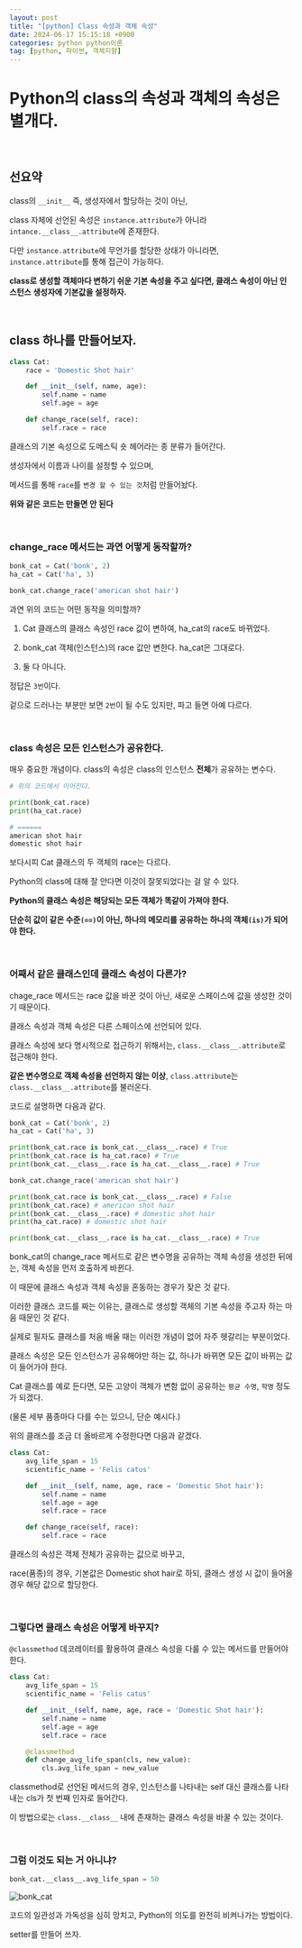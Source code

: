 ```yaml
---
layout: post
title: "[python] Class 속성과 객체 속성"
date: 2024-06-17 15:15:18 +0900
categories: python python이론
tag: [python, 파이썬, 객체지향]
---
```


# Python의 class의 속성과 객체의 속성은 별개다.

<br>

## 선요약

class의 `__init__` 즉, 생성자에서 할당하는 것이 아닌,

class 자체에 선언된 속성은 `instance.attribute`가 아니라 `intance.__class__.attribute`에 존재한다.

다만 `instance.attribute`에 무언가를 할당한 상태가 아니라면, `instance.attribute`를 통해 접근이 가능하다.

**class로 생성할 객체마다 변하기 쉬운 기본 속성을 주고 싶다면, 클래스 속성이 아닌 인스턴스 생성자에 기본값을 설정하자.**

<br>

## class 하나를 만들어보자.

```python
class Cat:
    race = 'Domestic Shot hair'

    def __init__(self, name, age):
        self.name = name
        self.age = age

    def change_race(self, race):
        self.race = race
```

클래스의 기본 속성으로 도메스틱 숏 헤어라는 종 분류가 들어간다.

생성자에서 이름과 나이를 설정할 수 있으며,

메서드를 통해 `race`를 `변경 할 수 있는 것`처럼 만들어놨다.

**위와 같은 코드는 만들면 안 된다**

<br>

### change_race 메서드는 과연 어떻게 동작할까?

```python
bonk_cat = Cat('bonk', 2)
ha_cat = Cat('ha', 3)

bonk_cat.change_race('american shot hair')
```

과연 위의 코드는 어떤 동작을 의미할까?

1. Cat 클래스의 클래스 속성인 race 값이 변하여, ha_cat의 race도 바뀌었다.

2. bonk_cat 객체(인스턴스)의 race 값만 변한다. ha_cat은 그대로다.

3. 둘 다 아니다.

정답은 `3번`이다.

겉으로 드러나는 부분만 보면 `2번`이 될 수도 있지만, 파고 들면 아예 다르다.

<br>

### class 속성은 모든 인스턴스가 공유한다.

매우 중요한 개념이다. class의 속성은 class의 인스턴스 **전체**가 공유하는 변수다.

```python
# 위의 코드에서 이어진다.

print(bonk_cat.race)
print(ha_cat.race)

# ======
american shot hair
domestic shot hair
```

보다시피 Cat 클래스의 두 객체의 race는 다르다.

Python의 class에 대해 잘 안다면 이것이 잘못되었다는 걸 알 수 있다.

**Python의 클래스 속성은 해당되는 모든 객체가 똑같이 가져야 한다.**

**단순히 값이 같은 수준`(==)`이 아닌, 하나의 메모리를 공유하는 하나의 객체`(is)`가 되어야 한다.**

<br>

### 어째서 같은 클래스인데 클래스 속성이 다른가?

chage_race 메서드는 race 값을 바꾼 것이 아닌, 새로운 스페이스에 값을 생성한 것이기 때문이다.

클래스 속성과 객체 속성은 다른 스페이스에 선언되어 있다.

클래스 속성에 보다 명시적으로 접근하기 위해서는, `class.__class__.attribute`로 접근해야 한다.

**같은 변수명으로 객체 속성을 선언하지 않는 이상**, `class.attribute`는 `class.__class__.attribute`를 불러온다.

코드로 설명하면 다음과 같다.

```python
bonk_cat = Cat('bonk', 2)
ha_cat = Cat('ha', 3)

print(bonk_cat.race is bonk_cat.__class__.race) # True
print(bonk_cat.race is ha_cat.race) # True
print(bonk_cat.__class__.race is ha_cat.__class__.race) # True

bonk_cat.change_race('american shot hair')

print(bonk_cat.race is bonk_cat.__class__.race) # False
print(bonk_cat.race) # american shot hair
print(bonk_cat.__class__.race) # domestic shot hair
print(ha_cat.race) # domestic shot hair

print(bonk_cat.__class__.race is ha_cat.__class__.race) # True
```

bonk_cat의 change_race 메서드로 같은 변수명을 공유하는 객체 속성을 생성한 뒤에는, 객체 속성을 먼저 호출하게 바뀐다.

이 때문에 클래스 속성과 객체 속성을 혼동하는 경우가 잦은 것 같다.

이러한 클래스 코드를 짜는 이유는, 클래스로 생성할 객체의 기본 속성을 주고자 하는 마음 때문인 것 같다.

실제로 필자도 클래스를 처음 배울 때는 이러한 개념이 없어 자주 헷갈리는 부분이었다.

클래스 속성은 모든 인스턴스가 공유해야만 하는 값, 하나가 바뀌면 모든 값이 바뀌는 값이 들어가야 한다.

Cat 클래스를 예로 든다면, 모든 고양이 객체가 변함 없이 공유하는 `평균 수명`, `학명` 정도가 되겠다.

(물론 세부 품종마다 다를 수는 있으니, 단순 예시다.)

위의 클래스를 조금 더 올바르게 수정한다면 다음과 같겠다.

```python
class Cat:
    avg_life_span = 15
    scientific_name = 'Felis catus'

    def __init__(self, name, age, race = 'Domestic Shot hair'):
        self.name = name
        self.age = age
        self.race = race

    def change_race(self, race):
        self.race = race
```

클래스의 속성은 객체 전체가 공유하는 값으로 바꾸고,

race(품종)의 경우, 기본값은 Domestic shot hair로 하되, 클래스 생성 시 값이 들어올 경우 해당 값으로 할당한다.

<br>

### 그렇다면 클래스 속성은 어떻게 바꾸지?

`@classmethod` 데코레이터를 활용하여 클래스 속성을 다룰 수 있는 메서드를 만들어야 한다.

```python
class Cat:
    avg_life_span = 15
    scientific_name = 'Felis catus'

    def __init__(self, name, age, race = 'Domestic Shot hair'):
        self.name = name
        self.age = age
        self.race = race

    @classmethod
    def change_avg_life_span(cls, new_value):
        cls.avg_life_span = new_value
```

classmethod로 선언된 메서드의 경우, 인스턴스를 나타내는 self 대신 클래스를 나타내는 cls가 첫 번째 인자로 들어간다.

이 방법으로는 `class.__class__` 내에 존재하는 클래스 속성을 바꿀 수 있는 것이다.

<br>

### 그럼 이것도 되는 거 아니냐?

```python
bonk_cat.__class__.avg_life_span = 50
```

![bonk_cat](/jjal/bonkcat.jpg)

코드의 일관성과 가독성을 심히 망치고, Python의 의도를 완전히 비켜나가는 방법이다.

setter를 만들어 쓰자.